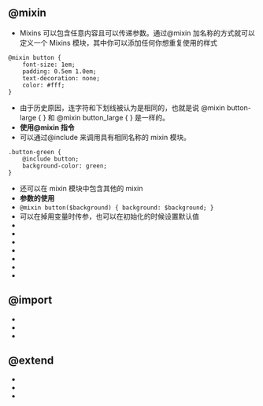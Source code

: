 <!--
 * @Author: your name
 * @Date: 2021-07-07 22:52:57
 * @LastEditTime: 2021-07-07 23:06:19
 * @LastEditors: Please set LastEditors
 * @Description: In User Settings Edit
 * @FilePath: \notes\study notes\css-study\sass-@.md
-->

## @mixin

-   Mixins 可以包含任意内容且可以传递参数。通过@mixin 加名称的方式就可以定义一个 Mixins 模块，其中你可以添加任何你想重复使用的样式

```
@mixin button {
    font-size: 1em;
    padding: 0.5em 1.0em;
    text-decoration: none;
    color: #fff;
}
```

-   由于历史原因，连字符和下划线被认为是相同的，也就是说 @mixin button-large { } 和 @mixin button_large { } 是一样的。
-   **使用@mixin 指令**
-   可以通过@include 来调用具有相同名称的 mixin 模块。

```
.button-green {
    @include button;
    background-color: green;
}
```

-   还可以在 mixin 模块中包含其他的 mixin
-   **参数的使用**
-   `@mixin button($background) { background: $background; }`
-   可以在掉用变量时传参，也可以在初始化的时候设置默认值
-
-
-
-
-
-
-

## @import

-
-
-

## @extend

-
-
-
